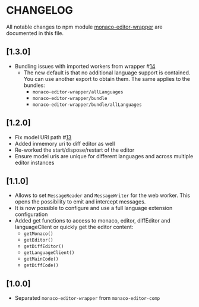 # CHANGELOG

All notable changes to npm module [monaco-editor-wrapper](https://www.npmjs.com/package/monaco-editor-wrapper) are documented in this file.

## [1.3.0]

- Bundling issues with imported workers from wrapper #[14](https://github.com/TypeFox/monaco-components/issues/14)
  - The new default is that no additional language support is contained. You can use another export to obtain them. The same applies to the bundles:
    - `monaco-editor-wrapper/allLanguages`
    - `monaco-editor-wrapper/bundle`
    - `monaco-editor-wrapper/bundle/allLanguages`

## [1.2.0]

- Fix model URI path #[13](https://github.com/TypeFox/monaco-components/pull/13)
- Added inmemory uri to diff editor as well
- Re-worked the start/dispose/restart of the editor
- Ensure model uris are unique for different languages and across multiple editor instances

## [1.1.0]

- Allows to set `MessageReader` and `MessageWriter` for the web worker. This opens the possibility to emit and intercept messages.
- It is now possible to configure and use a full language extension configuration
- Added get functions to access to monaco, editor, diffEditor and languageClient or quickly get the editor content:
  - `getMonaco()`
  - `getEditor()`
  - `getDiffEditor()`
  - `getLanguageClient()`
  - `getMainCode()`
  - `getDiffCode()`

## [1.0.0]

- Separated `monaco-editor-wrapper` from `monaco-editor-comp`
